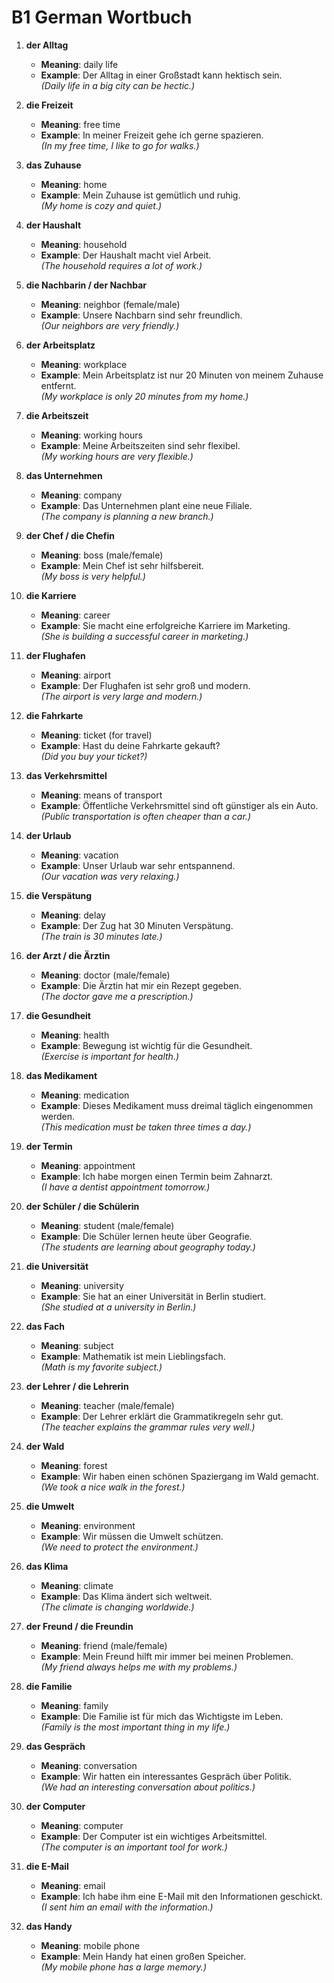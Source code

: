 # B1 German Wortbuch

1. **der Alltag**  
   - **Meaning**: daily life  
   - **Example**: Der Alltag in einer Großstadt kann hektisch sein.  
     *(Daily life in a big city can be hectic.)*

2. **die Freizeit**  
   - **Meaning**: free time  
   - **Example**: In meiner Freizeit gehe ich gerne spazieren.  
     *(In my free time, I like to go for walks.)*

3. **das Zuhause**  
   - **Meaning**: home  
   - **Example**: Mein Zuhause ist gemütlich und ruhig.  
     *(My home is cozy and quiet.)*

4. **der Haushalt**  
   - **Meaning**: household  
   - **Example**: Der Haushalt macht viel Arbeit.  
     *(The household requires a lot of work.)*

5. **die Nachbarin / der Nachbar**  
   - **Meaning**: neighbor (female/male)  
   - **Example**: Unsere Nachbarn sind sehr freundlich.  
     *(Our neighbors are very friendly.)*

6. **der Arbeitsplatz**  
   - **Meaning**: workplace  
   - **Example**: Mein Arbeitsplatz ist nur 20 Minuten von meinem Zuhause entfernt.  
     *(My workplace is only 20 minutes from my home.)*

7. **die Arbeitszeit**  
   - **Meaning**: working hours  
   - **Example**: Meine Arbeitszeiten sind sehr flexibel.  
     *(My working hours are very flexible.)*

8. **das Unternehmen**  
   - **Meaning**: company  
   - **Example**: Das Unternehmen plant eine neue Filiale.  
     *(The company is planning a new branch.)*

9. **der Chef / die Chefin**  
   - **Meaning**: boss (male/female)  
   - **Example**: Mein Chef ist sehr hilfsbereit.  
     *(My boss is very helpful.)*

10. **die Karriere**  
    - **Meaning**: career  
    - **Example**: Sie macht eine erfolgreiche Karriere im Marketing.  
      *(She is building a successful career in marketing.)*

11. **der Flughafen**  
    - **Meaning**: airport  
    - **Example**: Der Flughafen ist sehr groß und modern.  
      *(The airport is very large and modern.)*

12. **die Fahrkarte**  
    - **Meaning**: ticket (for travel)  
    - **Example**: Hast du deine Fahrkarte gekauft?  
      *(Did you buy your ticket?)*

13. **das Verkehrsmittel**  
    - **Meaning**: means of transport  
    - **Example**: Öffentliche Verkehrsmittel sind oft günstiger als ein Auto.  
      *(Public transportation is often cheaper than a car.)*

14. **der Urlaub**  
    - **Meaning**: vacation  
    - **Example**: Unser Urlaub war sehr entspannend.  
      *(Our vacation was very relaxing.)*

15. **die Verspätung**  
    - **Meaning**: delay  
    - **Example**: Der Zug hat 30 Minuten Verspätung.  
      *(The train is 30 minutes late.)*

16. **der Arzt / die Ärztin**  
    - **Meaning**: doctor (male/female)  
    - **Example**: Die Ärztin hat mir ein Rezept gegeben.  
      *(The doctor gave me a prescription.)*

17. **die Gesundheit**  
    - **Meaning**: health  
    - **Example**: Bewegung ist wichtig für die Gesundheit.  
      *(Exercise is important for health.)*

18. **das Medikament**  
    - **Meaning**: medication  
    - **Example**: Dieses Medikament muss dreimal täglich eingenommen werden.  
      *(This medication must be taken three times a day.)*

19. **der Termin**  
    - **Meaning**: appointment  
    - **Example**: Ich habe morgen einen Termin beim Zahnarzt.  
      *(I have a dentist appointment tomorrow.)*

20. **der Schüler / die Schülerin**  
    - **Meaning**: student (male/female)  
    - **Example**: Die Schüler lernen heute über Geografie.  
      *(The students are learning about geography today.)*

21. **die Universität**  
    - **Meaning**: university  
    - **Example**: Sie hat an einer Universität in Berlin studiert.  
      *(She studied at a university in Berlin.)*

22. **das Fach**  
    - **Meaning**: subject  
    - **Example**: Mathematik ist mein Lieblingsfach.  
      *(Math is my favorite subject.)*

23. **der Lehrer / die Lehrerin**  
    - **Meaning**: teacher (male/female)  
    - **Example**: Der Lehrer erklärt die Grammatikregeln sehr gut.  
      *(The teacher explains the grammar rules very well.)*

24. **der Wald**  
    - **Meaning**: forest  
    - **Example**: Wir haben einen schönen Spaziergang im Wald gemacht.  
      *(We took a nice walk in the forest.)*

25. **die Umwelt**  
    - **Meaning**: environment  
    - **Example**: Wir müssen die Umwelt schützen.  
      *(We need to protect the environment.)*

26. **das Klima**  
    - **Meaning**: climate  
    - **Example**: Das Klima ändert sich weltweit.  
      *(The climate is changing worldwide.)*

27. **der Freund / die Freundin**  
    - **Meaning**: friend (male/female)  
    - **Example**: Mein Freund hilft mir immer bei meinen Problemen.  
      *(My friend always helps me with my problems.)*

28. **die Familie**  
    - **Meaning**: family  
    - **Example**: Die Familie ist für mich das Wichtigste im Leben.  
      *(Family is the most important thing in my life.)*

29. **das Gespräch**  
    - **Meaning**: conversation  
    - **Example**: Wir hatten ein interessantes Gespräch über Politik.  
      *(We had an interesting conversation about politics.)*

30. **der Computer**  
    - **Meaning**: computer  
    - **Example**: Der Computer ist ein wichtiges Arbeitsmittel.  
      *(The computer is an important tool for work.)*

31. **die E-Mail**  
    - **Meaning**: email  
    - **Example**: Ich habe ihm eine E-Mail mit den Informationen geschickt.  
      *(I sent him an email with the information.)*

32. **das Handy**  
    - **Meaning**: mobile phone  
    - **Example**: Mein Handy hat einen großen Speicher.  
      *(My mobile phone has a large memory.)*
